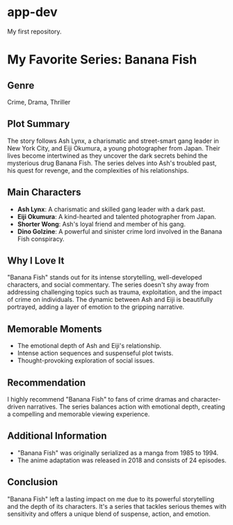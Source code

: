 # app-dev
 My first repository.

# My Favorite Series: Banana Fish

## Genre
Crime, Drama, Thriller

## Plot Summary
The story follows Ash Lynx, a charismatic and street-smart gang leader in New York City, and Eiji Okumura, a young photographer from Japan. Their lives become intertwined as they uncover the dark secrets behind the mysterious drug Banana Fish. The series delves into Ash's troubled past, his quest for revenge, and the complexities of his relationships.

## Main Characters
- **Ash Lynx**: A charismatic and skilled gang leader with a dark past.
- **Eiji Okumura**: A kind-hearted and talented photographer from Japan.
- **Shorter Wong**: Ash's loyal friend and member of his gang.
- **Dino Golzine**: A powerful and sinister crime lord involved in the Banana Fish conspiracy.

## Why I Love It
"Banana Fish" stands out for its intense storytelling, well-developed characters, and social commentary. The series doesn't shy away from addressing challenging topics such as trauma, exploitation, and the impact of crime on individuals. The dynamic between Ash and Eiji is beautifully portrayed, adding a layer of emotion to the gripping narrative.

## Memorable Moments
- The emotional depth of Ash and Eiji's relationship.
- Intense action sequences and suspenseful plot twists.
- Thought-provoking exploration of social issues.

## Recommendation
I highly recommend "Banana Fish" to fans of crime dramas and character-driven narratives. The series balances action with emotional depth, creating a compelling and memorable viewing experience.

## Additional Information
- "Banana Fish" was originally serialized as a manga from 1985 to 1994.
- The anime adaptation was released in 2018 and consists of 24 episodes.

## Conclusion
"Banana Fish" left a lasting impact on me due to its powerful storytelling and the depth of its characters. It's a series that tackles serious themes with sensitivity and offers a unique blend of suspense, action, and emotion.
